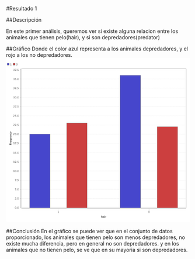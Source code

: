 #Resultado 1

##Descripción

En este primer análisis, queremos ver si existe alguna relacion entre los animales que tienen pelo(hair), y si son depredadores(predator)

##Gráfico
Donde el color azul representa a los animales depredadores, y el rojo a los no depredadores.
![alt text](https://github.com/markito0/uasb_analytics/blob/master/grafico1.png "Relación Hair vr Predator")

##Conclusión
En el gráfico se puede ver que en el conjunto de datos proporcionado, los animales que tienen pelo son menos depredadores, no existe mucha diferencia, pero en general no son depredadores. y en los animales que no tienen pelo, se ve que en su mayoria si son depredadores. 
